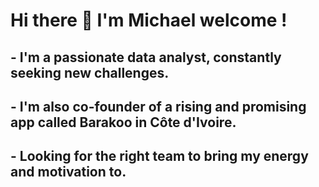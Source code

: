 # Hi there 👋 I'm Michael welcome !
## - I'm a passionate data analyst, constantly seeking new challenges.
## - I'm also co-founder of a rising and promising app called Barakoo in Côte d'Ivoire.
## - Looking for the right team to bring my energy and motivation to.
<!--
**MichaelDesjardins/MichaelDesjardins** is a ✨ _special_ ✨ repository because its `README.md` (this file) appears on your GitHub profile.

Here are some ideas to get you started:

- 🔭 I’m currently working on ...
- 🌱 I’m currently learning ...
- 👯 I’m looking to collaborate on ...
- 🤔 I’m looking for help with ...
- 💬 Ask me about ...
- 📫 How to reach me: ...
- 😄 Pronouns: ...
- ⚡ Fun fact: ...
-->
